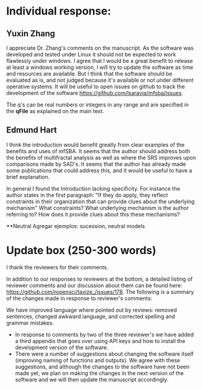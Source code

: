 # Individual response:

## Yuxin Zhang 

I appreciate Dr. Zhang's comments on the manuscript. As the software was developed and tested under Linux it should not be expected to work flawlessly under windows. I agree that I would be a great benefit to release at least a windows working version, I will try to update the software as time and resources are available. But I think that the software should be evaluated as is, and not judged because it's available or not under different operative systems. It will be useful to open issues on github to track the development of the software <https://github.com/lsaravia/mfsba/issues>.

The q's can be real numbers or integers in any range and are specified in the **qFile** as explained on the main text.  

## Edmund Hart
I think the introduction would benefit greatly from clear examples of the benefits and uses of mfSBA. It seems that the author should address both the benefits of multifractal analysis as well as where the SRS improves upon comparisons made by SAD's. It seems that the author has already made some publications that could address this, and it would be useful to have a brief explanation. 

In general I found the Introduction lacking specificity. For instance the author states in the first paragraph: "If they do apply, they reflect constraints in their organization that can provide clues about the underlying mechanism" What constraints? What underlying mechanism is the author referring to? How does it provide clues about this these mechanisms?

**Neutral Agregar ejemplos: sucession, neutral models 

# Update box (250-300 words)

I thank the reviewers for their comments. 


In addition to our responses to reviewers at the bottom, a detailed listing of reviewer comments and our discussion about them can be found here: https://github.com/ropensci/taxize_/issues/178. The following is a summary of the changes made in response to reviewer's comments:

We have improved language where pointed out by reviews: removed sentences, changed awkward language, and corrected spelling and grammar mistakes. 
* In response to comments by two of the three reviewer's we have added a third appendix that goes over using API keys and how to install the development version of the software.
* There were a number of suggestions about changing the software itself (improving naming of functions and outputs). We agree with these suggestions, and although the changes to the software have not been made yet, we plan on making the changes in the next version of the software and we will then update the manuscript accordingly.